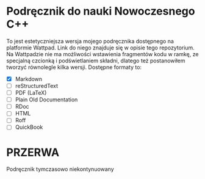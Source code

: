 # Podręcznik do nauki Nowoczesnego C++
To jest estetyczniejsza wersja mojego podręcznika dostępnego na platformie Wattpad. Link do niego znajduje się w opisie tego repozytorium.
Na Wattpadzie nie ma możliwości wstawienia fragmentów kodu w ramkę, ze specjalną czcionką i podświetlaniem składni, dlatego też postanowiłem tworzyć równolegle kilka wersji.
Dostępne formaty to:
- [x] Markdown
- [ ] reStructuredText
- [ ] PDF (LaTeX)
- [ ] Plain Old Documentation
- [ ] RDoc
- [ ] HTML
- [ ] Roff
- [ ] QuickBook

# PRZERWA
Podręcznik tymczasowo niekontynuowany
